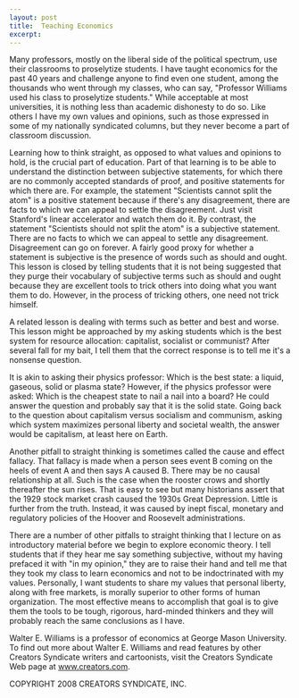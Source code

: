 ```yaml
---
layout: post
title:  Teaching Economics
excerpt:
---
```


Many professors, mostly on the liberal side of the political spectrum, use their classrooms to proselytize students. I have taught economics for the past 40 years and challenge anyone to find even one student, among the thousands who went through my classes, who can say, "Professor Williams used his class to proselytize students." While acceptable at most universities, it is nothing less than academic dishonesty to do so. Like others I have my own values and opinions, such as those expressed in some of my nationally syndicated columns, but they never become a part of classroom discussion.

Learning how to think straight, as opposed to what values and opinions to hold, is the crucial part of education. Part of that learning is to be able to understand the distinction between subjective statements, for which there are no commonly accepted standards of proof, and positive statements for which there are. For example, the statement "Scientists cannot split the atom" is a positive statement because if there's any disagreement, there are facts to which we can appeal to settle the disagreement. Just visit Stanford's linear accelerator and watch them do it. By contrast, the statement "Scientists should not split the atom" is a subjective statement. There are no facts to which we can appeal to settle any disagreement. Disagreement can go on forever. A fairly good proxy for whether a statement is subjective is the presence of words such as should and ought. This lesson is closed by telling students that it is not being suggested that they purge their vocabulary of subjective terms such as should and ought because they are excellent tools to trick others into doing what you want them to do. However, in the process of tricking others, one need not trick himself.

A related lesson is dealing with terms such as better and best and worse. This lesson might be approached by my asking students which is the best system for resource allocation: capitalist, socialist or communist? After several fall for my bait, I tell them that the correct response is to tell me it's a nonsense question.

 It is akin to asking their physics professor: Which is the best state: a liquid, gaseous, solid or plasma state? However, if the physics professor were asked: Which is the cheapest state to nail a nail into a board? He could answer the question and probably say that it is the solid state. Going back to the question about capitalism versus socialism and communism, asking which system maximizes personal liberty and societal wealth, the answer would be capitalism, at least here on Earth.

Another pitfall to straight thinking is sometimes called the cause and effect fallacy. That fallacy is made when a person sees event B coming on the heels of event A and then says A caused B. There may be no causal relationship at all. Such is the case when the rooster crows and shortly thereafter the sun rises. That is easy to see but many historians assert that the 1929 stock market crash caused the 1930s Great Depression. Little is further from the truth. Instead, it was caused by inept fiscal, monetary and regulatory policies of the Hoover and Roosevelt administrations.

There are a number of other pitfalls to straight thinking that I lecture on as introductory material before we begin to explore economic theory. I tell students that if they hear me say something subjective, without my having prefaced it with "in my opinion," they are to raise their hand and tell me that they took my class to learn economics and not to be indoctrinated with my values. Personally, I want students to share my values that personal liberty, along with free markets, is morally superior to other forms of human organization. The most effective means to accomplish that goal is to give them the tools to be tough, rigorous, hard-minded thinkers and they will probably reach the same conclusions as I have.

Walter E. Williams is a professor of economics at George Mason University. To find out more about Walter E. Williams and read features by other Creators Syndicate writers and cartoonists, visit the Creators Syndicate Web page at www.creators.com.

COPYRIGHT 2008 CREATORS SYNDICATE, INC.
